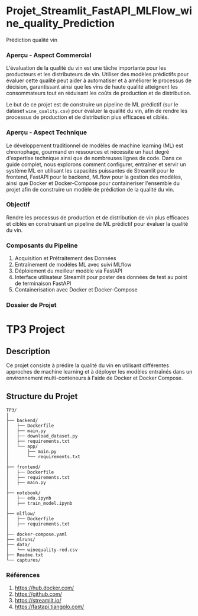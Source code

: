 # Projet_Streamlit_FastAPI_MLFlow_wine_quality_Prediction
Prédiction qualité vin
### Aperçu - Aspect Commercial

L'évaluation de la qualité du vin est une tâche importante pour les producteurs et les distributeurs de vin. Utiliser des modèles prédictifs pour évaluer cette qualité peut aider à automatiser et à améliorer le processus de décision, garantissant ainsi que les vins de haute qualité atteignent les consommateurs tout en réduisant les coûts de production et de distribution.

Le but de ce projet est de construire un pipeline de ML prédictif (sur le dataset `wine_quality.csv`) pour évaluer la qualité du vin, afin de rendre les processus de production et de distribution plus efficaces et ciblés.

### Aperçu - Aspect Technique

Le développement traditionnel de modèles de machine learning (ML) est chronophage, gourmand en ressources et nécessite un haut degré d'expertise technique ainsi que de nombreuses lignes de code. Dans ce guide complet, nous explorons comment configurer, entraîner et servir un système ML en utilisant les capacités puissantes de Streamlit pour le frontend, FastAPI pour le backend, MLflow pour la gestion des modèles, ainsi que Docker et Docker-Compose pour containeriser l'ensemble du projet afin de construire un modèle de prédiction de la qualité du vin.

### Objectif

Rendre les processus de production et de distribution de vin plus efficaces et ciblés en construisant un pipeline de ML prédictif pour évaluer la qualité du vin.

### Composants du Pipeline

1. Acquisition et Prétraitement des Données
2. Entraînement de modèles ML avec suivi MLflow
3. Déploiement du meilleur modèle via FastAPI
4. Interface utilisateur Streamlit pour poster des données de test au point de terminaison FastAPI
5. Containerisation avec Docker et Docker-Compose

### Dossier de Projet

# TP3 Project

## Description
Ce projet consiste à prédire la qualité du vin en utilisant différentes approches de machine learning et à déployer les modèles entraînés dans un environnement multi-conteneurs à l'aide de Docker et Docker Compose.

## Structure du Projet

```
TP3/
│
├── backend/
│   ├── Dockerfile
│   ├── main.py
│   ├── download_dataset.py
│   ├── requirements.txt
│   └── app/
│       ├── main.py
│       └── requirements.txt
│
├── frontend/
│   ├── Dockerfile
│   ├── requirements.txt
│   ├── main.py
│
├── notebook/
│   ├── eda.ipynb
│   ├── train_model.ipynb
│
├── mlflow/
│   ├── Dockerfile
│   ├── requirements.txt
│
├── docker-compose.yaml
├── mlruns/
├── data/
│   └── winequality-red.csv
├── Readme.txt
└── captures/
```

### Références

1. https://hub.docker.com/
2. https://github.com/
3. https://streamlit.io/
4. https://fastapi.tiangolo.com/

